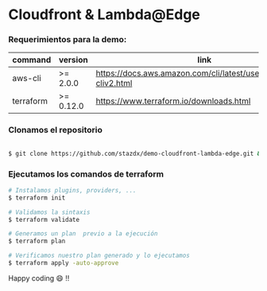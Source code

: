 # Cloudfront & Lambda@Edge

### Requerimientos para la demo:


| command | version | link |
| ------ | ------ | ------ |
| aws-cli | >= 2.0.0 | https://docs.aws.amazon.com/cli/latest/userguide/install-cliv2.html |
| terraform | >= 0.12.0 | https://www.terraform.io/downloads.html |



### Clonamos el repositorio

```sh

$ git clone https://github.com/stazdx/demo-cloudfront-lambda-edge.git && cd demo-cloudfront-lambda-edge

```

### Ejecutamos los comandos de terraform

```sh
# Instalamos plugins, providers, ...
$ terraform init

# Validamos la sintaxis
$ terraform validate

# Generamos un plan  previo a la ejecución
$ terraform plan

# Verificamos nuestro plan generado y lo ejecutamos
$ terraform apply -auto-approve
```

Happy coding :smile: !!


